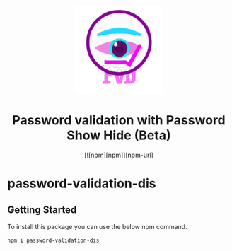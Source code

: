 <div align="center">
  <img width="200" height="200"
    src="https://github.com/kushaneranga/password-validation-dis/blob/master/assets/pwdValDis.png">
  <h1>Password validation with Password Show Hide (Beta)</h1>
  [![npm][npm]][npm-url]
</div>

# password-validation-dis

## Getting Started

To install this package you can use the below npm command.

```console
npm i password-validation-dis
```
